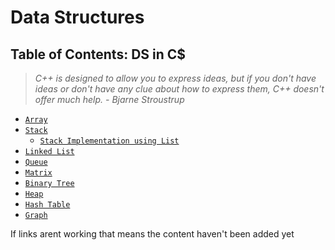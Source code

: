 # Data Structures

## Table of Contents: DS in C$
> *C++ is designed to allow you to express ideas, but if you don't have ideas or don't have any clue about how to express them, C++ doesn't offer much help.*
> *- Bjarne Stroustrup*
* [`Array`]()
* [`Stack`]()
  * [`Stack Implementation using List`](https://github.com/studentdevelops/Codes/blob/05f684128e10fa8e52973e97977685a0ace31851/PythonCodingQuestions/Data%20Structures/stack.py)
* [`Linked List`]()
* [`Queue`]()
* [`Matrix`]()
* [`Binary Tree`]()
* [`Heap`]()
* [`Hash Table`]()
* [`Graph`]()



If links arent working that means the content haven't been added yet
